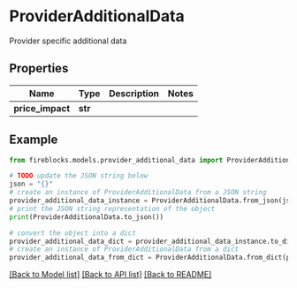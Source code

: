 # ProviderAdditionalData

Provider specific additional data

## Properties

Name | Type | Description | Notes
------------ | ------------- | ------------- | -------------
**price_impact** | **str** |  | 

## Example

```python
from fireblocks.models.provider_additional_data import ProviderAdditionalData

# TODO update the JSON string below
json = "{}"
# create an instance of ProviderAdditionalData from a JSON string
provider_additional_data_instance = ProviderAdditionalData.from_json(json)
# print the JSON string representation of the object
print(ProviderAdditionalData.to_json())

# convert the object into a dict
provider_additional_data_dict = provider_additional_data_instance.to_dict()
# create an instance of ProviderAdditionalData from a dict
provider_additional_data_from_dict = ProviderAdditionalData.from_dict(provider_additional_data_dict)
```
[[Back to Model list]](../README.md#documentation-for-models) [[Back to API list]](../README.md#documentation-for-api-endpoints) [[Back to README]](../README.md)


